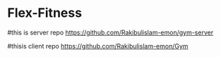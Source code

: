 # Flex-Fitness

#this is server repo
https://github.com/Rakibulislam-emon/gym-server

#thisis client repo
https://github.com/Rakibulislam-emon/Gym
